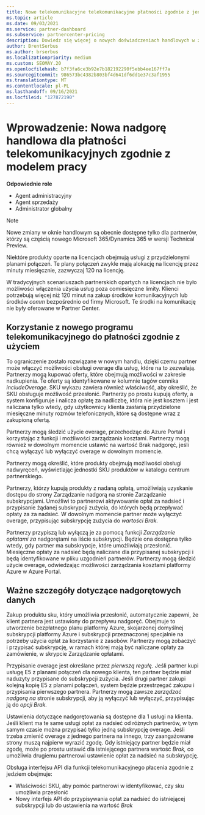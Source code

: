 ```yaml
---
title: Nowe telekomunikacyjne telekomunikacyjne płatności zgodnie z jenem
ms.topic: article
ms.date: 09/03/2021
ms.service: partner-dashboard
ms.subservice: partnercenter-pricing
description: Dowiedz się więcej o nowych doświadczeniach handlowych w zakresie zakupów ofert, które umożliwiają płacenie zgodnie z zatygnieciem.
author: BrentSerbus
ms.author: brserbus
ms.localizationpriority: medium
ms.custom: SEOMAY.20
ms.openlocfilehash: b7f3fa6ce3b92e7b182192290f5ebb4ee167ff7a
ms.sourcegitcommit: 986573bc4382b803bf4d641df6dd1e37c3af1955
ms.translationtype: MT
ms.contentlocale: pl-PL
ms.lasthandoff: 09/16/2021
ms.locfileid: "127872190"
---
```

# <a name="introduction-new-commerce-overage-for-telco-pay-as-you-go"></a>Wprowadzenie: Nowa nadgorę handlowa dla płatności telekomunikacyjnych zgodnie z modelem pracy

**Odpowiednie role**

- Agent administracyjny
- Agent sprzedaży
- Administrator globalny

> [!NOTE]
> Nowe zmiany w oknie handlowym są obecnie dostępne tylko dla partnerów, którzy są częścią nowego Microsoft 365/Dynamics 365 w wersji Technical Preview.

Niektóre produkty oparte na licencjach obejmują usługi z przydzielonymi planami połączeń. Te plany połączeń zwykle mają alokację na licencję przez minuty miesięcznie, zazwyczaj 120 na licencję.

W tradycyjnych scenariuszach partnerskich opartych na licencjach nie było możliwości włączenia użycia usług poza comiesięczne limity. Klienci potrzebują więcej niż 120 minut na zakup środków komunikacyjnych lub środków *comm* bezpośrednio od firmy Microsoft.  Te środki na komunikację nie były oferowane w Partner Center.

## <a name="using-new-commerce-telco-pay-as-you-go"></a>Korzystanie z nowego programu telekomunikacyjnego do płatności zgodnie z użyciem ##

To ograniczenie zostało rozwiązane w nowym handlu, dzięki czemu partner może włączyć możliwości obsługi overage dla usług, które na to zezwalają. Partnerzy mogą kupować oferty, które obejmują możliwości w zakresie nadkupienia. Te oferty są identyfikowane w kolumnie tagów cennika *includeOverage*. SKU wykazu zawiera również właściwość, aby określić, że SKU obsługuje możliwość przesłonić. Partnerzy po prostu kupują oferty, a system konfiguruje i nalicza opłatę za nadliczbę, która nie jest kosztem i jest naliczana tylko wtedy, gdy użytkownicy klienta zasłanią przydzielone miesięczne minuty rozmów telefonicznych, które są dostępne wraz z zakupioną ofertą.

Partnerzy mogą śledzić użycie overage, przechodząc do Azure Portal i korzystając z funkcji i możliwości zarządzania kosztami. Partnerzy mogą również w dowolnym momencie ustawić  na wartość Brak nadgoręć, jeśli chcą wyłączyć lub wyłączyć overage w dowolnym momencie.

Partnerzy mogą określić, które produkty obejmują możliwości obsługi nadwyręceń, wyświetlając jednostki SKU produktów w katalogu centrum partnerskiego. 

Partnerzy, którzy kupują produkty z nadaną  opłatą, umożliwiają uzyskanie dostępu do strony Zarządzanie nadgorą na stronie Zarządzanie subskrypcjami. Umożliwi to partnerowi aktywowanie opłat za nadsieć i przypisanie żądanej subskrypcji zużycia, do których będą przepływać opłaty za za nadsieć. W dowolnym momencie partner może wyłączyć overage, przypisując subskrypcję zużycia do *wartości Brak.*

Partnerzy przypiszą lub wyłączą je za pomocą funkcji *Zarządzanie opłatami za* nadgorętami na liście subskrypcji. Będzie ona dostępna tylko wtedy, gdy partner ma subskrypcje, które umożliwiają przesłonić. Miesięczne opłaty za nadsieć będą naliczane dla przypisanej subskrypcji i będą identyfikowane w pliku uzgodnień partnerów. Partnerzy mogą śledzić użycie overage, odwiedzając możliwości zarządzania kosztami platformy Azure w Azure Portal. 

## <a name="important-details-about-overage"></a>Ważne szczegóły dotyczące nadgorętowych danych ##

Zakup produktu sku, który umożliwia przesłonić, automatycznie zapewni, że klient partnera jest ustawiony do przepływu nadgoręć. Obejmuje to utworzenie bezpłatnego planu platformy Azure, skojarzonej domyślnej subskrypcji platformy Azure i subskrypcji przeznaczonej specjalnie na potrzeby użycia opłat za korzystanie z zasobów. Partnerzy mogą zobaczyć i przypisać subskrypcję, w ramach której mają być naliczane opłaty za zamówienie, w skrypcie Zarządzanie opłatami.

Przypisanie overage jest określane przez *pierwszą regułę.* Jeśli partner kupi usługę E5 z planami połączeń dla nowego klienta, ten partner będzie miał naduzyty przypisane do subskrypcji zużycia. Jeśli drugi partner zakupi kolejną kopię E5 z planami połączeń, system będzie przestrzegać zakupu i przypisania pierwszego partnera. Partnerzy mogą zawsze *zarządzać nadgorą na* stronie subskrypcji, aby ją wyłączyć lub wyłączyć, przypisując ją do *opcji Brak.*

Ustawienia dotyczące nadgorętowania są dostępne dla 1 usługi na klienta. Jeśli klient ma te same usługi opłat za nadsieć od różnych partnerów, w tym samym czasie można przypisać tylko jedną subskrypcję overage. Jeśli trzeba zmienić overage z jednego partnera na innego, trzy zaangażowane strony muszą najpierw wyrazić zgodę. Gdy istniejący partner będzie miał zgodę, może po prostu ustawić dla istniejącego partnera wartość *Brak,* co umożliwia drugiemu partnerowi ustawienie opłat za nadsieć na subskrypcję.

Obsługa interfejsu API dla funkcji telekomunikacyjnego płacenia zgodnie z jedziem obejmuje:

- Właściwości SKU, aby pomóc partnerowi w identyfikować, czy sku umożliwia przesłonić
- Nowy interfejs API do przypisywania opłat za nadsieć do istniejącej subskrypcji lub do ustawienia na wartość *Brak*
